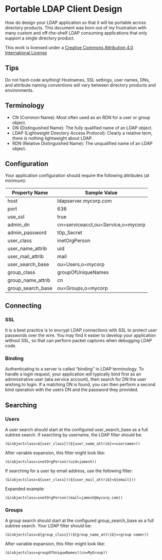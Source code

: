 Portable LDAP Client Design
===========================

How do design your LDAP application so that it will be portable across directory
products.  This document was born out of my frustration with many custom and
off-the-shelf LDAP consuming applications that only support a single directory
product.

This work is licensed under a
[Creative Commons Attribution 4.0 International License](http://creativecommons.org/licenses/by/4.0/)

Tips
----

Do not hard-code anything!  Hostnames, SSL settings, user names, DNs, and
attribute naming conventions will vary between directory products and
environments.

Terminology
-----------

*	CN (Common Name): Most often used as an RDN for a user or group object.
*	DN (Distinguished Name): The fully qualified name of an LDAP object.
*	LDAP (Lightweight Directory Access Protocol): Clearly a relative term, there
  is nothing lightweight about LDAP.
*	RDN (Relative Distinguished Name): The unqualified name of an LDAP object.

Configuration
-------------

Your application configuration should require the following attributes
(at minimum):

| Property Name     | Sample Value                       |
| ----------------- | ---------------------------------- |
| host              | ldapserver.mycorp.com              |
| port              | 636                                |
| use_ssl           | true                               |
| admin_dn          | cn=serviceacct,ou=Service,o=mycorp |
| admin_password    | t0p_Secret                         |
| user_class        | inetOrgPerson                      |
| user_name_attrib  | uid                                |
| user_mail_attrib  | mail                               |
| user_search_base  | ou=Users,o=mycorp                  |
| group_class       | groupOfUniqueNames                 |
| group_name_attrib | cn                                 |
| group_search_base | ou=Groups,o=mycorp                 |

Connecting
----------

### SSL

It is a best practice is to encrypt LDAP connections with SSL to protect user
passwords over the wire.  You may find it easier to develop your application
without SSL, so that can perform packet captures when debugging LDAP code.

### Binding

Authenticating to a server is called “binding” in LDAP terminology.  To handle
a login request, your application will typically bind first as an administrative
user (aka service account), then search for DN the user wishing to login.  If a
matching DN is found, you can then perform a second bind operation with the users
DN and the password they provided.

Searching
---------

### Users

A user search should start at the configured user_search_base as a full subtree
search.  If searching by username, the LDAP filter should be:

    (&(objectclass=${user_class})(${user_name_attrib}=<username>))

After variable expansion, this filter might look like:

    (&(objectclass=inetOrgPerson)(uid=jamesh))

If searching for a user by email address, use the following filter:

    (&(objectclass=${user_class})(${user_mail_attrib}=${email}))

Expanded example:

    (&(objectclass=inetOrgPerson)(mail=jamesh@mycorp.com))

### Groups

A group search should start at the configured group_search_base as a full
subtree search.  Your LDAP filter should be:

    (&(objectclass=${group_class})(${group_name_attrib}=<group name>))

After variable expansion, this filter might look like:

    (&(objectclass=groupOfUniqueNames)(cn=MyGroup))

